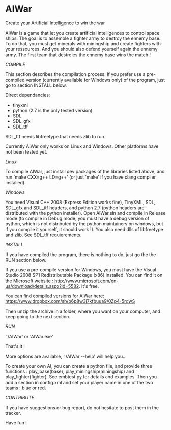AIWar
=====

Create your Artificial Intelligence to win the war


AIWar is a game that let you create artificial intelligences to control space ships. The goal is to assemble a fighter army to destroy the ennemy base. To do that, you must get minerals with miningship and create fighters with your ressources. And you should also defend yourself again the ennemy army. The first team that destroies the ennemy base wins the match !


*COMPILE*

This section describes the compilation process. If you prefer use a pre-compiled version (currently available for Windows only) of the program, just go to section INSTALL below.

Direct dependancies:
- tinyxml
- python (2.7 is the only tested version)
- SDL
- SDL_gfx
- SDL_ttf

SDL_ttf needs libfreetype that needs zlib to run.

Currently AIWar only works on Linux and Windows. Other platforms have not been tested yet.

_Linux_

To compile AIWar, just install dev packages of the libraries listed above, and run 'make CXX=g++ LD=g++' (or just 'make' if you have clang compiler installed).

_Windows_

You need Visual C++ 2008 (Express Edition works fine), TinyXML, SDL, SDL_gfx and SDL_ttf headers, and python 2.7 (python headers are distributed with the python installer).
Open AIWar.sln and compile in Release mode (to compile in Debug mode, you must have a debug version of python, which is not distributed by the python maintainers on windows, but if you compile it yourself, it should work !).
You also need dlls of libfreetype and zlib. See SDL_tff requierements.

*INSTALL*

If you have compiled the program, there is nothing to do, just go the the RUN section below.

If you use a pre-compile version for Windows, you must have the Visual Studio 2008 SP1 Redistributable Package (x86) installed. You can find it on the Microsoft website : http://www.microsoft.com/en-us/download/details.aspx?id=5582.
It's free.

You can find compiled versions for AIWar here: https://www.dropbox.com/sh/b6p8w3j7kfbuua9/0Zp4-5rdwS

Then unzip the archive in a folder, where you want on your computer, and keep going to the next section.

*RUN*

'./AIWar' or 'AIWar.exe'

That's it !

More options are available, './AIWar --help' will help you...

To create your own AI, you can create a python file, and provide three functions : play_base(base), play_miningship(miningship) and play_fighter(fighter). See embtest.py for details and examples. Then you add a <player> section in config.xml and set your player name in one of the two teams : blue or red.

*CONTRIBUTE*

If you have suggestions or bug report, do not hesitate to post them in the tracker.

Have fun !

